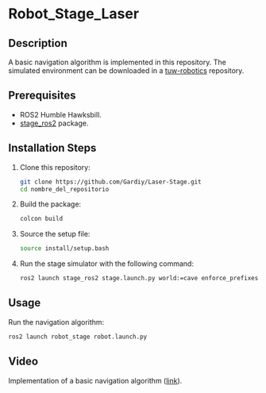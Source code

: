 # Robot_Stage_Laser
## Description
A basic navigation algorithm is implemented in this repository. The simulated environment can be downloaded in a [tuw-robotics](https://github.com/tuw-robotics/stage_ros2) repository.

## Prerequisites
- ROS2 Humble Hawksbill.
- [stage_ros2](https://github.com/tuw-robotics/stage_ros2) package. 

## Installation Steps

1. Clone this repository:
    ```sh
    git clone https://github.com/Gardiy/Laser-Stage.git
    cd nombre_del_repositorio
    ```

2. Build the package:
    ```sh
    colcon build
    ```

3. Source the setup file:
    ```sh
    source install/setup.bash
    ```

4. Run the stage simulator with the following command:
    ```sh
    ros2 launch stage_ros2 stage.launch.py world:=cave enforce_prefixes:=false one_tf_tree:=true
    ```

## Usage

Run the navigation algorithm:
```sh
ros2 launch robot_stage robot.launch.py
  ```
## Video

Implementation of a basic navigation algorithm ([link](https://www.youtube.com/watch?v=a9lW-obVzLE)).
